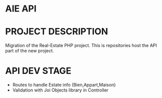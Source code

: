 # AIE API
# PROJECT DESCRIPTION

Migration of the Real-Estate PHP project.
This is repositories host the API part of the new project.

# API DEV STAGE

- Routes to handle Estate info (Bien,Appart,Maison)
- Validation with Joi Objects library in Controller


